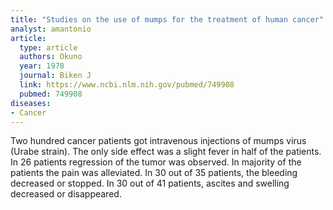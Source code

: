 ```yaml
---
title: "Studies on the use of mumps for the treatment of human cancer"
analyst: amantonio
article:
  type: article
  authors: Okuno
  year: 1978
  journal: Biken J
  link: https://www.ncbi.nlm.nih.gov/pubmed/749908
  pubmed: 749908
diseases:
- Cancer
---
```


Two hundred cancer patients got intravenous injections of mumps virus (Urabe strain). The only side effect was a slight fever in half of the patients.
In 26 patients regression of the tumor was observed. In majority of the patients the pain was alleviated. In 30 out of 35 patients, the bleeding decreased or stopped. In 30 out of 41 patients, ascites and swelling decreased or disappeared.
